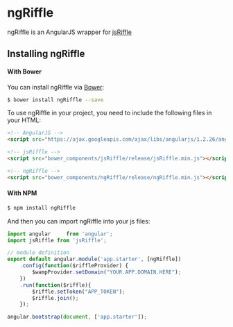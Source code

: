 
# ngRiffle

ngRiffle is an AngularJS wrapper for [jsRiffle](https://github.com/exis-io/jsRiffle) 




## Installing ngRiffle

#### With Bower
You can install ngRiffle via [Bower](http://bower.io/#install-bower):

```bash
$ bower install ngRiffle --save
```

To use ngRiffle in your project, you need to include the following files in your HTML:

```html
<!-- AngularJS -->
<script src="https://ajax.googleapis.com/ajax/libs/angularjs/1.2.26/angular.min.js"></script>

<!-- jsRiffle -->
<script src="bower_components/jsRiffle/release/jsRiffle.min.js"></script>

<!-- ngRiffle -->
<script src="bower_components/ngRiffle/release/ngRiffle.min.js"></script>
```

#### With NPM

```bash
$ npm install ngRiffle
```

And then you can import ngRiffle into your js files:

```js
import angular     from 'angular';
import jsRiffle from 'jsRiffle';

// module definition
export default angular.module('app.starter', [ngRiffle])
    .config(function($riffleProvider) {
        $wampProvider.setDomain("YOUR.APP.DOMAIN.HERE");
    })
    .run(function($riffle){
        $riffle.setToken("APP_TOKEN");
        $riffle.join();
    });

angular.bootstrap(document, ['app.starter']);

```

